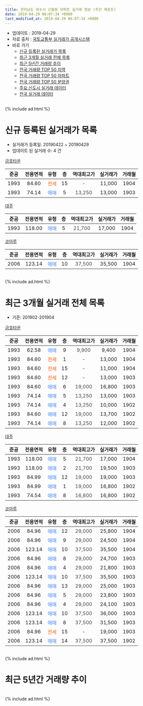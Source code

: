 ```yaml
---
title: 전라남도 여수시 신월동 아파트 실거래 정보 (주간 레포트)
date: 2019-04-29 06:07:34 +0900
last_modified_at: 2019-04-29 06:07:34 +0900
---
```


* 업데이트 : 2019-04-29
* 자료 출처 : [국토교통부 실거래가 공개시스템](http://rt.molit.go.kr)
* 바로 가기
    * [신규 등록된 실거래가 목록](#신규-등록된-실거래가-목록)
    * [최근 3개월 실거래 전체 목록](#최근-3개월-실거래-전체-목록)
    * [최근 5년간 거래량 추이](#최근-5년간-거래량-추이)
    * [전국 거래량 TOP 50 지역](https://inasie.github.io/apt-trade-info/최근-3개월-전국에서-가장-거래가-많이-발생한-지역)
    * [전국 거래량 TOP 50 아파트](https://inasie.github.io/apt-trade-info/최근-3개월-전국에서-가장-거래가-많이-발생한-아파트)
    * [전국 거래량 TOP 50 분양권](https://inasie.github.io/apt-trade-info/최근-3개월-전국에서-가장-거래가-많이-발생한-분양권)
    * [주요 신도시 실거래 데이터](https://inasie.github.io/apt-trade-info/주요-신도시)
    * [전국 실거래 데이터](https://inasie.github.io/apt-trade-info/전국)
<br>
{% include ad.html %}
<br>

# 신규 등록된 실거래가 목록
* 실거래가 등록일: 20190422 ~ 20190429
* 업데이트 된 실거래 수: 4 건


[금호타운](https://search.naver.com/search.naver?query=%EC%A0%84%EB%9D%BC%EB%82%A8%EB%8F%84+%EC%97%AC%EC%88%98%EC%8B%9C+%EC%8B%A0%EC%9B%94%EB%8F%99+%EA%B8%88%ED%98%B8%ED%83%80%EC%9A%B4)

|준공|전용면적|유형|층|역대최고가|실거래가|거래월|
|:---:|:---:|:---:|:---:|:---:|:---:|:---:|
|1993|84.60|<span style="color:#ff5a00">전세</span>|15|<span style="color:#444444">-</span>|11,000|1904|
|1993|74.14|<span style="color:#4285f3">매매</span>|5|<span style="color:#444444">13,250</span>|13,000|1903|

[대주](https://search.naver.com/search.naver?query=%EC%A0%84%EB%9D%BC%EB%82%A8%EB%8F%84+%EC%97%AC%EC%88%98%EC%8B%9C+%EC%8B%A0%EC%9B%94%EB%8F%99+%EB%8C%80%EC%A3%BC)

|준공|전용면적|유형|층|역대최고가|실거래가|거래월|
|:---:|:---:|:---:|:---:|:---:|:---:|:---:|
|1993|118.00|<span style="color:#4285f3">매매</span>|5|<span style="color:#444444">21,700</span>|17,000|1904|

[코아루](https://search.naver.com/search.naver?query=%EC%A0%84%EB%9D%BC%EB%82%A8%EB%8F%84+%EC%97%AC%EC%88%98%EC%8B%9C+%EC%8B%A0%EC%9B%94%EB%8F%99+%EC%BD%94%EC%95%84%EB%A3%A8)

|준공|전용면적|유형|층|역대최고가|실거래가|거래월|
|:---:|:---:|:---:|:---:|:---:|:---:|:---:|
|2006|123.14|<span style="color:#4285f3">매매</span>|10|<span style="color:#444444">37,500</span>|35,500|1904|


<br>
{% include ad.html %}
<br>

# 최근 3개월 실거래 전체 목록
* 기준: 201902-201904


[금호타운](https://search.naver.com/search.naver?query=%EC%A0%84%EB%9D%BC%EB%82%A8%EB%8F%84+%EC%97%AC%EC%88%98%EC%8B%9C+%EC%8B%A0%EC%9B%94%EB%8F%99+%EA%B8%88%ED%98%B8%ED%83%80%EC%9A%B4)

|준공|전용면적|유형|층|역대최고가|실거래가|거래월|
|:---:|:---:|:---:|:---:|:---:|:---:|:---:|
|1993|62.58|<span style="color:#4285f3">매매</span>|9|<span style="color:#444444">9,900</span>|9,400|1904|
|1993|84.60|<span style="color:#ff5a00">전세</span>|1|<span style="color:#444444">-</span>|13,000|1904|
|1993|84.60|<span style="color:#ff5a00">전세</span>|15|<span style="color:#444444">-</span>|11,000|1904|
|1993|84.60|<span style="color:#ff5a00">전세</span>|12|<span style="color:#444444">-</span>|13,000|1903|
|1993|84.60|<span style="color:#4285f3">매매</span>|6|<span style="color:#444444">19,000</span>|16,800|1903|
|1993|74.14|<span style="color:#4285f3">매매</span>|5|<span style="color:#444444">13,250</span>|13,000|1903|
|1993|74.14|<span style="color:#4285f3">매매</span>|4|<span style="color:#444444">13,250</span>|10,000|1902|
|1993|84.60|<span style="color:#4285f3">매매</span>|12|<span style="color:#444444">19,000</span>|13,700|1902|
|1993|74.14|<span style="color:#4285f3">매매</span>|8|<span style="color:#444444">13,250</span>|12,000|1902|

[대주](https://search.naver.com/search.naver?query=%EC%A0%84%EB%9D%BC%EB%82%A8%EB%8F%84+%EC%97%AC%EC%88%98%EC%8B%9C+%EC%8B%A0%EC%9B%94%EB%8F%99+%EB%8C%80%EC%A3%BC)

|준공|전용면적|유형|층|역대최고가|실거래가|거래월|
|:---:|:---:|:---:|:---:|:---:|:---:|:---:|
|1993|118.00|<span style="color:#4285f3">매매</span>|5|<span style="color:#444444">21,700</span>|17,000|1904|
|1993|118.00|<span style="color:#4285f3">매매</span>|2|<span style="color:#444444">21,700</span>|19,500|1903|
|1993|84.99|<span style="color:#4285f3">매매</span>|12|<span style="color:#444444">19,000</span>|19,000|1903|
|1993|84.99|<span style="color:#4285f3">매매</span>|1|<span style="color:#444444">19,000</span>|16,800|1902|
|1993|74.54|<span style="color:#4285f3">매매</span>|8|<span style="color:#444444">16,800</span>|16,800|1902|

[코아루](https://search.naver.com/search.naver?query=%EC%A0%84%EB%9D%BC%EB%82%A8%EB%8F%84+%EC%97%AC%EC%88%98%EC%8B%9C+%EC%8B%A0%EC%9B%94%EB%8F%99+%EC%BD%94%EC%95%84%EB%A3%A8)

|준공|전용면적|유형|층|역대최고가|실거래가|거래월|
|:---:|:---:|:---:|:---:|:---:|:---:|:---:|
|2006|84.96|<span style="color:#4285f3">매매</span>|12|<span style="color:#444444">29,000</span>|25,800|1904|
|2006|84.96|<span style="color:#4285f3">매매</span>|9|<span style="color:#444444">29,000</span>|24,500|1904|
|2006|123.14|<span style="color:#4285f3">매매</span>|10|<span style="color:#444444">37,500</span>|35,500|1904|
|2006|84.96|<span style="color:#4285f3">매매</span>|8|<span style="color:#444444">29,000</span>|24,700|1903|
|2006|84.96|<span style="color:#4285f3">매매</span>|4|<span style="color:#444444">29,000</span>|21,800|1903|
|2006|123.14|<span style="color:#4285f3">매매</span>|10|<span style="color:#444444">37,500</span>|35,500|1903|
|2006|84.96|<span style="color:#4285f3">매매</span>|13|<span style="color:#444444">29,000</span>|25,000|1903|
|2006|84.96|<span style="color:#4285f3">매매</span>|5|<span style="color:#444444">29,000</span>|23,800|1903|
|2006|84.96|<span style="color:#4285f3">매매</span>|4|<span style="color:#444444">29,000</span>|24,100|1903|
|2006|123.14|<span style="color:#4285f3">매매</span>|10|<span style="color:#444444">37,500</span>|36,000|1903|
|2006|123.14|<span style="color:#4285f3">매매</span>|8|<span style="color:#444444">37,500</span>|31,500|1903|
|2006|84.96|<span style="color:#ff5a00">전세</span>|15|<span style="color:#444444">-</span>|19,000|1903|
|2006|123.14|<span style="color:#4285f3">매매</span>|14|<span style="color:#444444">37,500</span>|37,500|1902|


<br>
{% include ad.html %}
<br>

# 최근 5년간 거래량 추이


<div style="width:100%;">
    <canvas id="deal_progress" height="200"></canvas>
</div>

<script>
new Chart(document.getElementById("deal_progress"), {
    type: 'line',
    data: {
        labels: ['201404','201405','201406','201407','201408','201409','201410','201411','201412','201501','201502','201503','201504','201505','201506','201507','201508','201509','201510','201511','201512','201601','201602','201603','201604','201605','201606','201607','201608','201609','201610','201611','201612','201701','201702','201703','201704','201705','201706','201707','201708','201709','201710','201711','201712','201801','201802','201803','201804','201805','201806','201807','201808','201809','201810','201811','201812','201901','201902','201903','201904'],
        datasets: [{
            label: '매매',
            pointRadius: 1,
            data: [6, 11, 4, 8, 4, 6, 5, 5, 8, 10, 6, 8, 15, 13, 13, 17, 8, 12, 12, 7, 8, 16, 6, 7, 13, 8, 12, 6, 11, 8, 9, 14, 8, 6, 4, 9, 5, 9, 7, 7, 6, 9, 7, 9, 9, 13, 7, 12, 10, 10, 5, 3, 3, 9, 19, 10, 5, 11, 6, 12, 5],
            borderColor: "rgba(255, 201, 14, 1)",
            backgroundColor: "rgba(255, 201, 14, 0.5)",
            fill: false,
            lineTension: 0
        },{
            label: '전월세',
            pointRadius: 1,
            data: [4, 2, 3, 3, 4, 1, 0, 0, 1, 3, 2, 2, 0, 3, 1, 2, 4, 1, 1, 1, 5, 2, 0, 3, 0, 1, 0, 0, 1, 2, 2, 2, 1, 3, 3, 4, 1, 0, 1, 1, 2, 1, 1, 3, 1, 1, 2, 5, 3, 0, 0, 4, 1, 0, 3, 0, 6, 1, 0, 2, 2],
            borderColor: "rgba(0, 141, 185, 1)",
            backgroundColor: "rgba(0, 141, 185, 0.5)",
            fill: false,
            lineTension: 0
        }
        ]
    },
    options: {
        responsive: true,
        title: {
            display: false
        },
        tooltips: {
            mode: 'index',
            intersect: false
        },
        hover: {
            mode: 'nearest',
            intersect: true
        },
        scales: {
            xAxes: [{
                display: true,
                scaleLabel: {
                    display: true,
                    labelString: '년/월'
                }
            }],
            yAxes: [{
                display: true,
                ticks: {
                    suggestedMin: 0,
                },
                scaleLabel: {
                    display: true,
                    labelString: '실거래 수'
                }
            }]
        }
    }
});

</script>


<br>
{% include ad.html %}
<br>

